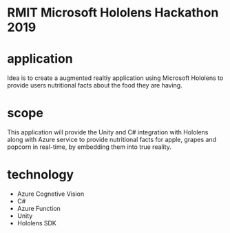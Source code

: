# RMIT Microsoft Hololens Hackathon 2019

# application

Idea is to create a augmented realtiy application using Microsoft Hololens to provide users nutritional facts about the food they are having.

# scope
This application will provide the Unity and C# integration with Hololens along with Azure service to provide nutritional facts for apple, grapes and popcorn in real-time, by embedding them into true reality.


# technology

- Azure Cognetive Vision
- C#
- Azure Function
- Unity
- Hololens SDK

